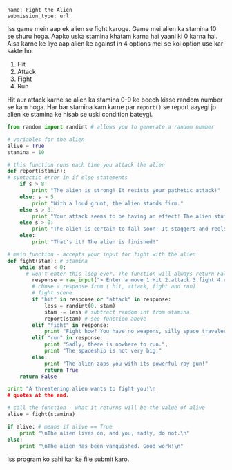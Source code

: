 ```ngMeta
name: Fight the Alien
submission_type: url
```

Iss game mein aap ek alien se fight karoge. Game mei alien ka stamina 10 se shuru hoga. Aapko uska stamina khatam karna hai yaani ki 0 karna hai. Aisa karne ke liye aap alien ke against in 4 options mei se koi option use kar sakte ho.

1. Hit
2. Attack
3. Fight
4. Run

Hit aur attack karne se alien ka stamina 0-9 ke beech kisse random number se kam hoga. Har bar stamina kam karne par `report()` se report aayegi jo alien ke stamina ke hisab se uski condition bateygi.

```python
from random import randint # allows you to generate a random number

# variables for the alien
alive = True
stamina = 10

# this function runs each time you attack the alien
def report(stamin):
# syntactic error in if else statements
    if s > 8:
        print "The alien is strong! It resists your pathetic attack!"
    else: s > 5
        print "With a loud grunt, the alien stands firm."
    else s > 3:
        print "Your attack seems to be having an effect! The alien stumbles!"
    else s > 0:
        print "The alien is certain to fall soon! It staggers and reels!"
    else:
        print "That's it! The alien is finished!"

# main function - accepts your input for fight with the alien
def fight(stam): # stamina
    while stam < 0:
      # won't enter this loop ever. The function will always return False.
        response = raw_input("> Enter a move 1.Hit 2.attack 3.fight 4.run")
        # chose a response from ( hit, attack, fight and run)
        # fight scene
        if "hit" in response or "attack" in response:
            less = randint(0, stam)
            stam -= less # subtract random int from stamina
            report(stam) # see function above
        elif "fight" in response:
            print "Fight how? You have no weapons, silly space traveler!"
        elif "run" in response:
            print "Sadly, there is nowhere to run.",
            print "The spaceship is not very big."
        else:
            print "The alien zaps you with its powerful ray gun!"
            return True
    return False

print "A threatening alien wants to fight you!\n
# quotes at the end.

# call the function - what it returns will be the value of alive
alive = fight(stamina)

if alive: # means if alive == True
    print "\nThe alien lives on, and you, sadly, do not.\n"
else:
    print "\nThe alien has been vanquished. Good work!\n"
```

Iss program ko sahi kar ke file submit karo.
